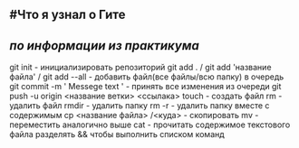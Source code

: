 #Что я узнал о Гите
---
*по информации из практикума*
---
git init - инициализировать репозиторий
git add . / git add 'название файла' / git add --all - добавить файл(все файлы/всю папку) в очередь
git commit -m ' Messege text ' - принять все изменения из очереди
git push -u origin <название ветки>  <ссылака>
touch - создать файл
rm - удалить файл 
rmdir - удалить папку 
rm -r - удалить папку вместе с содержимым
cp <название файла> /<куда> - скопировать
mv - переместить аналогично выше
cat - прочитать содержимое текстового файла
разделять && чтобы выполнить списком команд